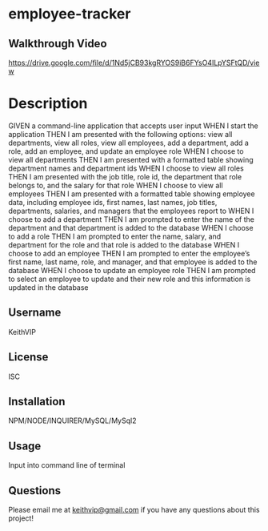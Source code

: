 
 # employee-tracker

 ## Walkthrough Video
 
https://drive.google.com/file/d/1Nd5jCB93kgRYOS9iB6FYsO4ILpYSFtQD/view

  # Description
  
 GIVEN a command-line application that accepts user input
WHEN I start the application
THEN I am presented with the following options: view all departments, view all roles, view all employees, add a department, add a role, add an employee, and update an employee role
WHEN I choose to view all departments
THEN I am presented with a formatted table showing department names and department ids
WHEN I choose to view all roles
THEN I am presented with the job title, role id, the department that role belongs to, and the salary for that role
WHEN I choose to view all employees
THEN I am presented with a formatted table showing employee data, including employee ids, first names, last names, job titles, departments, salaries, and managers that the employees report to
WHEN I choose to add a department
THEN I am prompted to enter the name of the department and that department is added to the database
WHEN I choose to add a role
THEN I am prompted to enter the name, salary, and department for the role and that role is added to the database
WHEN I choose to add an employee
THEN I am prompted to enter the employee’s first name, last name, role, and manager, and that employee is added to the database
WHEN I choose to update an employee role
THEN I am prompted to select an employee to update and their new role and this information is updated in the database

  ## Username

  KeithVIP
   
  ## License
  
  ISC

 
  ## Installation

  NPM/NODE/INQUIRER/MySQL/MySql2

  ## Usage

  Input into command line of terminal

  ## Questions
  Please email me at keithvip@gmail.com if you have any questions about this project!
  
